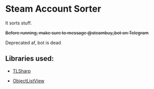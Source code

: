 ﻿# Steam Account Sorter
It sorts stuff.

~~Before running, make sure to message @steambuy_bot on Telegram~~

  Deprecated af, bot is dead
## Libraries used:

- [TLSharp](https://github.com/sochix/TLSharp)

- [ObjectListView](http://objectlistview.sourceforge.net)
